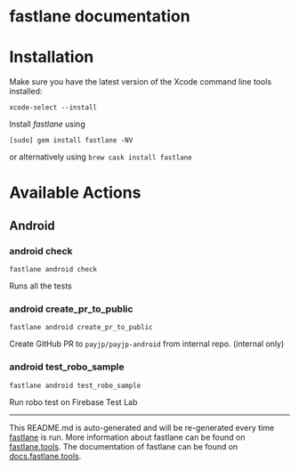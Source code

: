 fastlane documentation
================
# Installation

Make sure you have the latest version of the Xcode command line tools installed:

```
xcode-select --install
```

Install _fastlane_ using
```
[sudo] gem install fastlane -NV
```
or alternatively using `brew cask install fastlane`

# Available Actions
## Android
### android check
```
fastlane android check
```
Runs all the tests
### android create_pr_to_public
```
fastlane android create_pr_to_public
```
Create GitHub PR to `payjp/payjp-android` from internal repo. (internal only)
### android test_robo_sample
```
fastlane android test_robo_sample
```
Run robo test on Firebase Test Lab

----

This README.md is auto-generated and will be re-generated every time [fastlane](https://fastlane.tools) is run.
More information about fastlane can be found on [fastlane.tools](https://fastlane.tools).
The documentation of fastlane can be found on [docs.fastlane.tools](https://docs.fastlane.tools).
